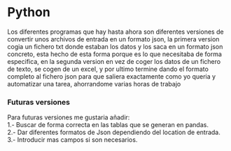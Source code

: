 # Python
Los diferentes programas que hay hasta ahora son diferentes versiones de convertir unos archivos de entrada en un formato json, la primera version cogia un fichero txt donde estaban los datos y los saca en un formato json concreto, esta hecho de esta forma porque es lo que necesitaba de forma especifica, en la segunda version en vez de coger los datos de un fichero de texto, se cogen de un excel, y por ultimo termine dando el formato completo al fichero json para que saliera exactamente como yo queria y automatizar una tarea, ahorrandome varias horas de trabajo

### Futuras versiones     

Para futuras versiones me gustaria añadir:    
1.- Buscar de forma correcta en las tablas que se generan en pandas.    
2.- Dar diferentes formatos de Json dependiendo del location de entrada.     
3.- Introducir mas campos si son necesarios.
